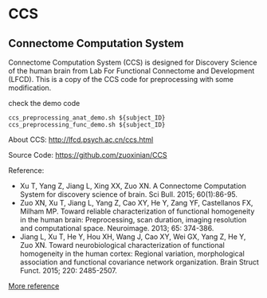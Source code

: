 # CCS
## Connectome Computation System 

Connectome Computation System (CCS) is designed for Discovery Science of the human brain from Lab For Functional Connectome and Development (LFCD).
This is a copy of the CCS code for preprocessing with some modification.

check the demo code
```
ccs_preprocessing_anat_demo.sh ${subject_ID}
ccs_preprocessing_func_demo.sh ${subject_ID}
```

About CCS: http://lfcd.psych.ac.cn/ccs.html

Source Code: https://github.com/zuoxinian/CCS

Reference:
- Xu T, Yang Z, Jiang L, Xing XX, Zuo XN. A Connectome Computation System for discovery science of brain. Sci Bull. 2015; 60(1):86-95.
- Zuo XN, Xu T, Jiang L, Yang Z, Cao XY, He Y, Zang YF, Castellanos FX, Milham MP. Toward reliable characterization of functional homogeneity in the human brain: Preprocessing, scan duration, imaging resolution and computational space. Neuroimage. 2013; 65: 374-386.
- Jiang L, Xu T, He Y, Hou XH, Wang J, Cao XY, Wei GX, Yang Z, He Y, Zuo XN. Toward neurobiological characterization of functional homogeneity in the human cortex: Regional variation, morphological association and functional covariance network organization. Brain Struct Funct. 2015; 220: 2485-2507.

[More reference](https://github.com/zuoxinian/CCS/wiki/References) 

